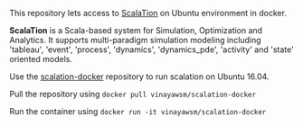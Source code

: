 This repository lets access to [ScalaTion](http://cobweb.cs.uga.edu/~jam/scalation.html) on Ubuntu environment in docker.

**ScalaTion** is a Scala-based system for Simulation, Optimization and Analytics. It supports multi-paradigm simulation modeling including 'tableau', 'event', 'process', 'dynamics', 'dynamics_pde', 'activity' and 'state' oriented models.

Use the [scalation-docker](https://hub.docker.com/r/vinayawsm/scalation-docker/) repository to run scalation on Ubuntu 16.04.

Pull the repository using `docker pull vinayawsm/scalation-docker`

Run the container using `docker run -it vinayawsm/scalation-docker`
